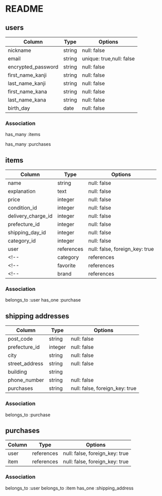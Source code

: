 # README

## users

|Column             |Type   |Options                  |
|-------------------|-------|-------------------------|
|nickname           |string |null: false              |
|email              |string |unique: true,null: false |
|encrypted_password |string |null: false              |
|first_name_kanji   |string |null: false              |
|last_name_kanji    |string |null: false              |
|first_name_kana    |string |null: false              |
|last_name_kana     |string |null: false              |
|birth_day          |date   |null: false              |


### Association
has_many :items
<!--has_many :favorites-->
has_many :purchases

## items

|Column             |Type       |Options                        |
|-------------------|-----------|-------------------------------|
|name               |string     |null: false                    |
|explanation        |text       |null: false                    |
|price              |integer    |null: false                    |
|condition_id       |integer    |null: false                    |
|delivery_charge_id |integer    |null: false                    |
|prefecture_id      |integer    |null: false                    |
|shipping_day_id    |integer    |null: false                    |
|category_id        |integer    |null: false                    |
|user               |references |null: false, foreign_key: true |
<!--|category        |references |null: false, foreign_key: true |-->
<!--|favorite        |references |null: false, foreign_key: true |-->
<!--|brand           |references |null: false, foreign_key: true |-->

### Association
belongs_to :user
has_one :purchase
<!--has_many :favorites-->
<!--belongs_to :category-->
<!--belongs_to :brand-->

## shipping addresses

|Column          |Type    |Options                        |
|----------------|--------|-------------------------------|
|post_code       |string  |null: false                    |
|prefecture_id   |integer |null: false                    |
|city            |string  |null: false                    |
|street_address  |string  |null: false                    |
|building        |string  |                               |
|phone_number    |string  |null: false                    |
|purchases       |string  |null: false, foreign_key: true |


### Association
belongs_to :purchase

## purchases

|Column              |Type       |Options                        |
|--------------------|-----------|-------------------------------|
|user                |references |null: false, foreign_key: true |
|item                |references |null: false, foreign_key: true |


### Association
belongs_to :user
belongs_to :item
has_one :shipping_address

<!--## favorites

|Column  |Type       |Options                        |
|--------|-----------|-------------------------------|
|user    |references |null: false, foreign_key: true |
|item    |references |null: false, foreign_key: true |


### Association
belongs_to :user
belongs_to :item-->

<!--## categories

|Column  |Type       |Options                        |
|--------|-----------|-------------------------------|
|name    |string     |null: false,unique: true       |
|item    |references |foreign_key: true              |


### Association
has_many :items-->

<!--## brands

|Column  |Type       |Options                        |
|--------|-----------|-------------------------------|
|name    |string     |null: false,unique: true       |
|item    |references |foreign_key: true              |


### Association
has_many :items-->
